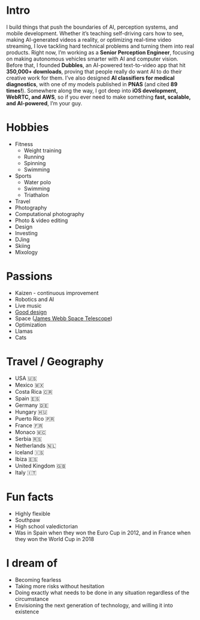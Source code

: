 
# Intro
I build things that push the boundaries of AI, perception systems, and mobile development. Whether it’s teaching self-driving cars how to see, making AI-generated videos a reality, or optimizing real-time video streaming, I love tackling hard technical problems and turning them into real products. Right now, I’m working as a **Senior Perception Engineer**, focusing on making autonomous vehicles smarter with AI and computer vision. Before that, I founded **Dubbles**, an AI-powered text-to-video app that hit **350,000+ downloads**, proving that people really do want AI to do their creative work for them. I’ve also designed **AI classifiers for medical diagnostics**, with one of my models published in **PNAS** (and cited **89 times!**). Somewhere along the way, I got deep into **iOS development, WebRTC, and AWS**, so if you ever need to make something **fast, scalable, and AI-powered**, I’m your guy.  

# Hobbies
- Fitness
    - Weight training
    - Running
    - Spinning
    - Swimming
- Sports 
    - Water polo 
    - Swimming
    - Triathalon
- Travel
- Photography
- Computational photography
- Photo & video editing
- Design
- Investing
- DJing
- Skiing
- Mixology 
# Passions
- Kaizen - continuous improvement
- Robotics and AI
- Live music
- [Good design](/)
- Space ([James Webb Space Telescope](https://www.jwst.nasa.gov/))
- Optimization
- Llamas
- Cats

# Travel / Geography
- USA 🇺🇸
- Mexico 🇲🇽
- Costa Rica 🇨🇷
- Spain 🇪🇸
- Germany 🇩🇪
- Hungary 🇭🇺
- Puerto Rico 🇵🇷
- France 🇫🇷
- Monaco 🇲🇨
- Serbia 🇷🇸
- Netherlands 🇳🇱
- Iceland 🇮🇸
- Ibiza 🇪🇸
- United Kingdom 🇬🇧
- Italy 🇮🇹

# Fun facts
- Highly flexible
- Southpaw
- High school valedictorian
- Was in Spain when they won the Euro Cup in 2012, and in France when they won the World Cup in 2018

# I dream of
- Becoming fearless
- Taking more risks without hesitation
- Doing exactly what needs to be done in any situation regardless of the circumstance
- Envisioning the next generation of technology, and willing it into existence
